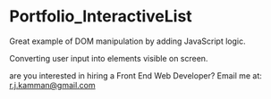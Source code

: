 # Portfolio_InteractiveList

Great example of DOM manipulation by adding JavaScript logic. 

Converting user input into elements visible on screen. 

are you interested in hiring a Front End Web Developer? Email me at: r.j.kamman@gmail.com
